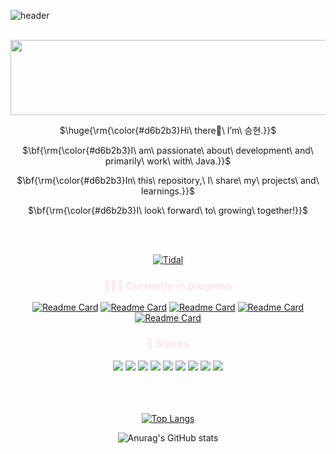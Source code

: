 ![header](https://capsule-render.vercel.app/api?type=waving&color=e9d8d4&height=250&section=header&text=Good%20to%20see%20you%20🤍&fontSize=50&fontAlignY=35&&animation=fadeIn&fontColor=9c3846)

<br/>
<a href="https://github.com/devxb/gitanimals">
  <img src="https://render.gitanimals.org/lines/{ksh0403}?pet-id=3" width="1000" height="120"/>
</a>

<div align=center>
<p>$\huge{\rm{\color{#d6b2b3}Hi\ there👋\ I’m\ 승현.}}$</p>
<p>$\bf{\rm{\color{#d6b2b3}I\ am\ passionate\ about\ development\ and\ primarily\ work\ with\ Java.}}$</p>
<p>$\bf{\rm{\color{#d6b2b3}In\ this\ repository,\ I\ share\ my\ projects\ and\ learnings.}}$</p>
<p>$\bf{\rm{\color{#d6b2b3}I\ look\ forward\ to\ growing\ together!}}$</p>
<br>
<br>

[![Tidal](https://img.shields.io/badge/Tistory-000000?style=for-the-badge&logo=Tidal&logoColor=white)](https://seung-yo.tistory.com)
<br>


<h3 style="color:#FFE3EE;">👩🏻‍💻 Currently in progress</h3>

[![Readme Card](https://github-readme-stats.vercel.app/api/pin/?username=ksh0403&repo=Profee_Server&theme=rose)](https://github.com/ksh0403/Profee_Server)
[![Readme Card](https://github-readme-stats.vercel.app/api/pin/?username=ksh0403&repo=Profee_Client&theme=rose)](https://github.com/ksh0403/Profee_Client)
[![Readme Card](https://github-readme-stats.vercel.app/api/pin/?username=SpinnyPals&repo=SP_Server&theme=rose)](https://github.com/ksh0403/SP_Server)
[![Readme Card](https://github-readme-stats.vercel.app/api/pin/?username=SpinnyPals&repo=SP_Client&theme=rose)](https://github.com/ksh0403/SP_Client)
[![Readme Card](https://github-readme-stats.vercel.app/api/pin/?username=ksh0403&repo=Algorithm&theme=rose)](https://github.com/ksh0403/Algorithm)
<br>

<h3 style="color:#FFE3EE;">🚀 Stacks</h3>
<img src="https://img.shields.io/badge/Python-3776AB?style=for-the-badge&logo=python&logoColor=white"/>
<img src="https://img.shields.io/badge/Node.js-43853D?style=for-the-badge&logo=node.js&logoColor=white"/>
<img src="https://img.shields.io/badge/C%2B%2B-00599C?style=for-the-badge&logo=c%2B%2B&logoColor=white"/>
<img src="https://img.shields.io/badge/Java-ED8B00?style=for-the-badge&logo=openjdk&logoColor=white"/>
<img src="https://img.shields.io/badge/Spring-6DB33F?style=for-the-badge&logo=spring&logoColor=white"/>
<img src="https://img.shields.io/badge/Flask-000000?style=for-the-badge&logo=flask&logoColor=white"/>
<img src="https://img.shields.io/badge/MySQL-005C84?style=for-the-badge&logo=mysql&logoColor=white"/>
<img src="https://img.shields.io/badge/Oracle-F80000?style=for-the-badge&logo=Oracle&logoColor=white"/>
<img src="https://img.shields.io/badge/JavaScript-F7DF1E?style=for-the-badge&logo=JavaScript&logoColor=white"/>
<br>
<br>
<br>
<br>

[![Top Langs](https://github-readme-stats.vercel.app/api/top-langs/?username=ksh0403&theme=rose)](https://github.com/anuraghazra/github-readme-stats)

![Anurag's GitHub stats](https://github-readme-stats.vercel.app/api?username=ksh0403&show_icons=true&theme=rose)
<br>

</div>

